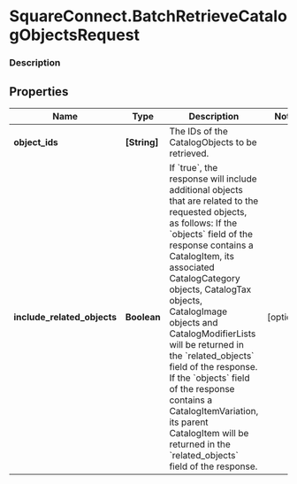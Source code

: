 # SquareConnect.BatchRetrieveCatalogObjectsRequest

### Description



## Properties
Name | Type | Description | Notes
------------ | ------------- | ------------- | -------------
**object_ids** | **[String]** | The IDs of the CatalogObjects to be retrieved. | 
**include_related_objects** | **Boolean** | If &#x60;true&#x60;, the response will include additional objects that are related to the requested objects, as follows:  If the &#x60;objects&#x60; field of the response contains a CatalogItem, its associated CatalogCategory objects, CatalogTax objects, CatalogImage objects and CatalogModifierLists will be returned in the &#x60;related_objects&#x60; field of the response. If the &#x60;objects&#x60; field of the response contains a CatalogItemVariation, its parent CatalogItem will be returned in the &#x60;related_objects&#x60; field of the response. | [optional] 


